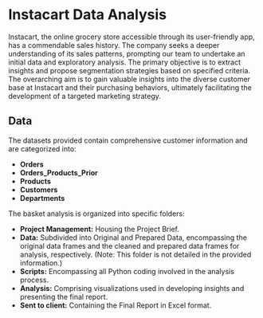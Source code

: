 # Instacart Data Analysis

Instacart, the online grocery store accessible through its user-friendly app, has a commendable sales history. The company seeks a deeper understanding of its sales patterns, prompting our team to undertake an initial data and exploratory analysis. The primary objective is to extract insights and propose segmentation strategies based on specified criteria. The overarching aim is to gain valuable insights into the diverse customer base at Instacart and their purchasing behaviors, ultimately facilitating the development of a targeted marketing strategy.

## Data

The datasets provided contain comprehensive customer information and are categorized into:

- **Orders**
- **Orders_Products_Prior**
- **Products**
- **Customers**
- **Departments**

The basket analysis is organized into specific folders:

- **Project Management:** Housing the Project Brief.
- **Data:** Subdivided into Original and Prepared Data, encompassing the original data frames and the cleaned and prepared data frames for analysis, respectively. (Note: This folder is not detailed in the provided information.)
- **Scripts:** Encompassing all Python coding involved in the analysis process.
- **Analysis:** Comprising visualizations used in developing insights and presenting the final report.
- **Sent to client:** Containing the Final Report in Excel format.
